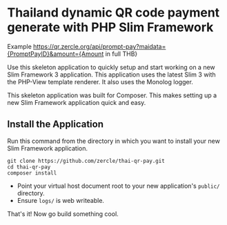 # Thailand dynamic QR code payment generate with PHP Slim Framework

Example
    https://qr.zercle.org/api/prompt-pay?maidata={PromptPayID}&amount={Amount in full THB}

Use this skeleton application to quickly setup and start working on a new Slim Framework 3 application. This application uses the latest Slim 3 with the PHP-View template renderer. It also uses the Monolog logger.

This skeleton application was built for Composer. This makes setting up a new Slim Framework application quick and easy.

## Install the Application

Run this command from the directory in which you want to install your new Slim Framework application.

    git clone https://github.com/zercle/thai-qr-pay.git
    cd thai-qr-pay
    composer install

* Point your virtual host document root to your new application's `public/` directory.
* Ensure `logs/` is web writeable.

That's it! Now go build something cool.
